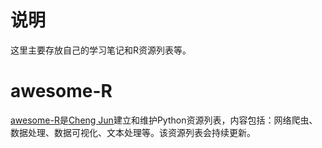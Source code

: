 # 说明
这里主要存放自己的学习笔记和R资源列表等。

# awesome-R

[awesome-R](https://github.com/chengjun90/Python-notes/blob/master/awesome-R.md)是[Cheng Jun](https://github.com/chengjun90)建立和维护Python资源列表，内容包括：网络爬虫、数据处理、数据可视化、文本处理等。该资源列表会持续更新。
